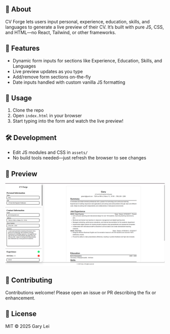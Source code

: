 ## 📝 About

CV Forge lets users input personal, experience, education, skills, and languages to generate a live preview of their CV. It’s built with pure JS, CSS, and HTML—no React, Tailwind, or other frameworks.

## 🚀 Features

- Dynamic form inputs for sections like Experience, Education, Skills, and Languages
- Live preview updates as you type
- Add/remove form sections on-the-fly
- Date inputs handled with custom vanilla JS formatting

## 💾 Usage

1. Clone the repo
2. Open `index.html` in your browser
3. Start typing into the form and watch the live preview!

## 🛠️ Development

- Edit JS modules and CSS in `assets/`
- No build tools needed—just refresh the browser to see changes

## 📸 Preview

![Screenshot of the form and preview](assets/images/cv-maker-screenshot.png)

## 🤝 Contributing

Contributions welcome! Please open an issue or PR describing the fix or enhancement.

## 📝 License

MIT © 2025 Gary Lei
